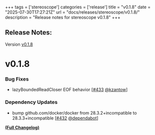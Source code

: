 +++
tags = ['stereoscope']
categories = ['release']
title = "v0.1.8"
date = "2025-07-30T17:27:21Z"
url = "docs/releases/stereoscope/v0.1.8/"
description = "Release notes for stereoscope v0.1.8"
+++

## Release Notes:
Version [v0.1.8](https://github.com/anchore/stereoscope/releases/tag/v0.1.8)

# v0.1.8

### Bug Fixes

- lazyBoundedReadCloser EOF behavior [[#433](https://github.com/anchore/stereoscope/pull/433) [@kzantow](https://github.com/kzantow)]

### Dependency Updates

- bump github.com/docker/docker from 28.3.2+incompatible to 28.3.3+incompatible [[#432](https://github.com/anchore/stereoscope/pull/432) [@dependabot](https://github.com/dependabot)]

**[(Full Changelog)](https://github.com/anchore/stereoscope/compare/v0.1.7...v0.1.8)**
